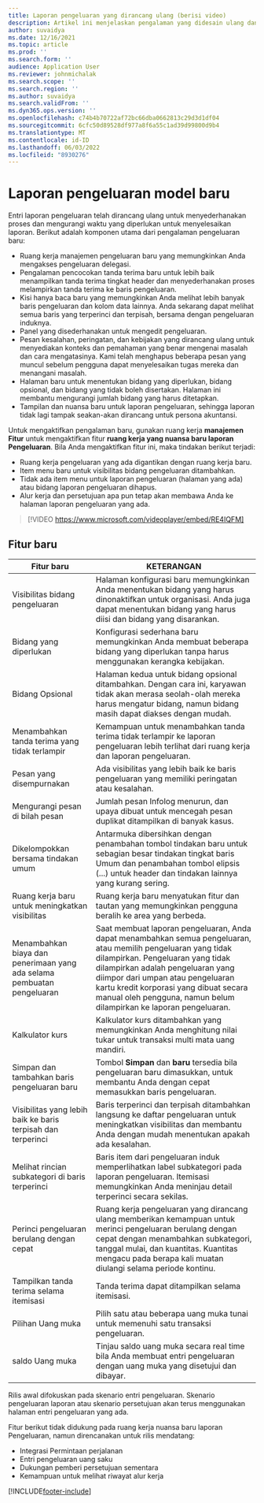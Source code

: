 ```yaml
---
title: Laporan pengeluaran yang dirancang ulang (berisi video)
description: Artikel ini menjelaskan pengalaman yang didesain ulang dan dirancang ulang untuk entri laporan pengeluaran.
author: suvaidya
ms.date: 12/16/2021
ms.topic: article
ms.prod: ''
ms.search.form: ''
audience: Application User
ms.reviewer: johnmichalak
ms.search.scope: ''
ms.search.region: ''
ms.author: suvaidya
ms.search.validFrom: ''
ms.dyn365.ops.version: ''
ms.openlocfilehash: c74b4b70722af72bc66dba0662813c29d3d1df04
ms.sourcegitcommit: 6cfc50d89528df977a8f6a55c1ad39d99800d9b4
ms.translationtype: MT
ms.contentlocale: id-ID
ms.lasthandoff: 06/03/2022
ms.locfileid: "8930276"
---
```

# <a name="expense-reports-reimagined"></a>Laporan pengeluaran model baru

Entri laporan pengeluaran telah dirancang ulang untuk menyederhanakan proses dan mengurangi waktu yang diperlukan untuk menyelesaikan laporan. Berikut adalah komponen utama dari pengalaman pengeluaran baru:

- Ruang kerja manajemen pengeluaran baru yang memungkinkan Anda mengakses pengeluaran delegasi.
- Pengalaman pencocokan tanda terima baru untuk lebih baik menampilkan tanda terima tingkat header dan menyederhanakan proses melampirkan tanda terima ke baris pengeluaran.
- Kisi hanya baca baru yang memungkinkan Anda melihat lebih banyak baris pengeluaran dan kolom data lainnya. Anda sekarang dapat melihat semua baris yang terperinci dan terpisah, bersama dengan pengeluaran induknya.
- Panel yang disederhanakan untuk mengedit pengeluaran.
- Pesan kesalahan, peringatan, dan kebijakan yang dirancang ulang untuk menyediakan konteks dan pemahaman yang benar mengenai masalah dan cara mengatasinya. Kami telah menghapus beberapa pesan yang muncul sebelum pengguna dapat menyelesaikan tugas mereka dan menangani masalah.
- Halaman baru untuk menentukan bidang yang diperlukan, bidang opsional, dan bidang yang tidak boleh disertakan. Halaman ini membantu mengurangi jumlah bidang yang harus ditetapkan.
- Tampilan dan nuansa baru untuk laporan pengeluaran, sehingga laporan tidak lagi tampak seakan-akan dirancang untuk persona akuntansi.

Untuk mengaktifkan pengalaman baru, gunakan ruang kerja **manajemen Fitur** untuk mengaktifkan fitur **ruang kerja yang nuansa baru laporan Pengeluaran**. Bila Anda mengaktifkan fitur ini, maka tindakan berikut terjadi:

- Ruang kerja pengeluaran yang ada digantikan dengan ruang kerja baru.
- Item menu baru untuk visibilitas bidang pengeluaran ditambahkan.
- Tidak ada item menu untuk laporan pengeluaran (halaman yang ada) atau bidang laporan pengeluaran dihapus.
- Alur kerja dan persetujuan apa pun tetap akan membawa Anda ke halaman laporan pengeluaran yang ada.

> [!VIDEO https://www.microsoft.com/videoplayer/embed/RE4IQFM]

## <a name="new-features"></a>Fitur baru

| Fitur baru | KETERANGAN |
|---|----|
| Visibilitas bidang pengeluaran | Halaman konfigurasi baru memungkinkan Anda menentukan bidang yang harus dinonaktifkan untuk organisasi. Anda juga dapat menentukan bidang yang harus diisi dan bidang yang disarankan. |
| Bidang yang diperlukan | Konfigurasi sederhana baru memungkinkan Anda membuat beberapa bidang yang diperlukan tanpa harus menggunakan kerangka kebijakan. |
| Bidang Opsional | Halaman kedua untuk bidang opsional ditambahkan. Dengan cara ini, karyawan tidak akan merasa seolah-olah mereka harus mengatur bidang, namun bidang masih dapat diakses dengan mudah. |
| Menambahkan tanda terima yang tidak terlampir | Kemampuan untuk menambahkan tanda terima tidak terlampir ke laporan pengeluaran lebih terlihat dari ruang kerja dan laporan pengeluaran. |
| Pesan yang disempurnakan | Ada visibilitas yang lebih baik ke baris pengeluaran yang memiliki peringatan atau kesalahan. |
| Mengurangi pesan di bilah pesan| Jumlah pesan Infolog menurun, dan upaya dibuat untuk mencegah pesan duplikat ditampilkan di banyak kasus. |
| Dikelompokkan bersama tindakan umum | Antarmuka dibersihkan dengan penambahan tombol tindakan baru untuk sebagian besar tindakan tingkat baris Umum dan penambahan tombol elipsis (...) untuk header dan tindakan lainnya yang kurang sering. |
| Ruang kerja baru untuk meningkatkan visibilitas | Ruang kerja baru menyatukan fitur dan tautan yang memungkinkan pengguna beralih ke area yang berbeda. |
| Menambahkan biaya dan penerimaan yang ada selama pembuatan pengeluaran | Saat membuat laporan pengeluaran, Anda dapat menambahkan semua pengeluaran, atau memilih pengeluaran yang tidak dilampirkan. Pengeluaran yang tidak dilampirkan adalah pengeluaran yang diimpor dari umpan atau pengeluaran kartu kredit korporasi yang dibuat secara manual oleh pengguna, namun belum dilampirkan ke laporan pengeluaran.|
| Kalkulator kurs | Kalkulator kurs ditambahkan yang memungkinkan Anda menghitung nilai tukar untuk transaksi multi mata uang mandiri. |
| Simpan dan tambahkan baris pengeluaran baru | Tombol **Simpan** dan **baru** tersedia bila pengeluaran baru dimasukkan, untuk membantu Anda dengan cepat memasukkan baris pengeluaran. |
| Visibilitas yang lebih baik ke baris terpisah dan terperinci | Baris terperinci dan terpisah ditambahkan langsung ke daftar pengeluaran untuk meningkatkan visibilitas dan membantu Anda dengan mudah menentukan apakah ada kesalahan. |
| Melihat rincian subkategori di baris terperinci | Baris item dari pengeluaran induk memperlihatkan label subkategori pada laporan pengeluaran. Itemisasi memungkinkan Anda meninjau detail terperinci secara sekilas.|
|Perinci pengeluaran berulang dengan cepat | Ruang kerja pengeluaran yang dirancang ulang memberikan kemampuan untuk merinci pengeluaran berulang dengan cepat dengan menambahkan subkategori, tanggal mulai, dan kuantitas. Kuantitas mengacu pada berapa kali muatan diulangi selama periode kontinu. |
| Tampilkan tanda terima selama itemisasi | Tanda terima dapat ditampilkan selama itemisasi. |
| Pilihan Uang muka | Pilih satu atau beberapa uang muka tunai untuk memenuhi satu transaksi pengeluaran. |
| saldo Uang muka | Tinjau saldo uang muka secara real time bila Anda membuat entri pengeluaran dengan uang muka yang disetujui dan dibayar. |

Rilis awal difokuskan pada skenario entri pengeluaran. Skenario pengeluaran laporan atau skenario persetujuan akan terus menggunakan halaman entri pengeluaran yang ada.


Fitur berikut tidak didukung pada ruang kerja nuansa baru laporan Pengeluaran, namun direncanakan untuk rilis mendatang: 

- Integrasi Permintaan perjalanan
- Entri pengeluaran uang saku
- Dukungan pemberi persetujuan sementara
- Kemampuan untuk melihat riwayat alur kerja


[!INCLUDE[footer-include](../includes/footer-banner.md)]
